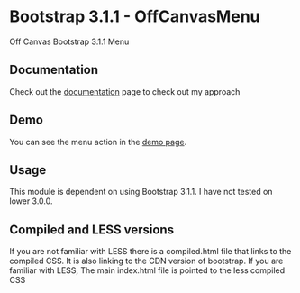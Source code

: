 Bootstrap 3.1.1 - OffCanvasMenu
=============================

Off Canvas Bootstrap 3.1.1 Menu


## Documentation

Check out the [documentation](http://webedge.github.io/Bootstrap-3.1.1-OffCanvasMenu/) page to check out my approach

## Demo

You can see the menu action in the [demo page](http://webedge.github.io/Bootstrap-3.1.1-OffCanvasMenu/demo).

## Usage

This module is dependent on using Bootstrap 3.1.1. I have not tested on lower 3.0.0. 

## Compiled and LESS versions

If you are not familiar with LESS there is a compiled.html file that links to the compiled CSS. It is also linking to the CDN version of bootstrap. If you are familiar with LESS, The main index.html file is pointed to the less compiled CSS


